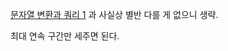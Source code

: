 [문자열 변환과 쿼리 1](https://github.com/pill27211/Baekjoon/tree/main/Gold/String/27396_%EB%AC%B8%EC%9E%90%EC%97%B4%20%EB%B3%80%ED%99%98%EA%B3%BC%20%EC%BF%BC%EB%A6%AC)
과 사실상 별반 다를 게 없으니 생략.

최대 연속 구간만 세주면 된다.
